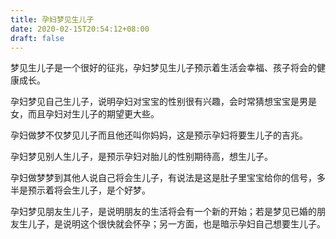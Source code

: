 ```yaml
---
title: 孕妇梦见生儿子
date: 2020-02-15T20:54:12+08:00
draft: false
---
```


梦见生儿子是一个很好的征兆，孕妇梦见生儿子预示着生活会幸福、孩子将会的健康成长。<br>


孕妇梦见自己生儿子，说明孕妇对宝宝的性别很有兴趣，会时常猜想宝宝是男是女，而且孕妇对生儿子的期望更大些。<br>


孕妇做梦不仅梦见儿子而且他还叫你妈妈，这是预示孕妇将要生儿子的吉兆。<br>


孕妇梦见别人生儿子，是预示孕妇对胎儿的性别期待高，想生儿子。<br>


孕妇做梦梦到其他人说自己将会生儿子，有说法是这是肚子里宝宝给你的信号，多半是预示着将会生儿子，是个好梦。<br>


孕妇梦见朋友生儿子，是说明朋友的生活将会有一个新的开始；若是梦见已婚的朋友生儿子，是说明这个很快就会怀孕；另一方面，也是暗示孕妇自己想要生儿子。<br>
